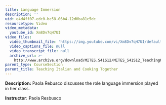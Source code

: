 ```yaml
---
title: Language Immersion
description: ''
uid: e4d4ff07-edc0-bc58-06b4-12d0ba81c5dc
resourcetype: Video
video_metadata:
  youtube_id: Xm8Dv7qH7UI
video_files:
  video_thumbnail_file: 'https://img.youtube.com/vi/Xm8Dv7qH7UI/default.jpg'
  video_captions_file: null
  video_transcript_file: null
  archive_url: >-
    http://www.archive.org/download/MITES.S41S12/MITES_S41S12_Teaching07_300k.mp4
parent_type: CourseSection
parent_title: Teaching Italian and Cooking Together
---
```


**Description:** Paola Rebusco discusses the role language immersion played in her class.

**Instructor:** Paola Resbusco
